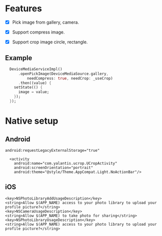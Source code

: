 # Features

 - [x] Pick image from gallery, camera.
 - [x] Support compress image.
 - [x] Support crop image circle, rectangle.


## Example

```dart
  DeviceMediaServiceImpl()
      .openPickImage(DeviceMediaSource.gallery,
          needCompress: true, needCrop: _useCrop)
      .then((value) {
    setState(() {
      image = value;
    });
  });
```



# Native setup

## Android

`android:requestLegacyExternalStorage="true"`

```
  <activity
    android:name="com.yalantis.ucrop.UCropActivity"
    android:screenOrientation="portrait"
    android:theme="@style/Theme.AppCompat.Light.NoActionBar"/>
```

## iOS
```
<key>NSPhotoLibraryAddUsageDescription</key>
<string>Allow $(APP_NAME) access to your photo library to upload your profile picture?</string>
<key>NSCameraUsageDescription</key>
<string>Allow $(APP_NAME) to take photo for sharing</string>
<key>NSPhotoLibraryUsageDescription</key>
<string>Allow $(APP_NAME) access to your photo library to upload your profile picture?</string>
```
